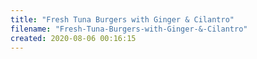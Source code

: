 ```yaml
---
title: "Fresh Tuna Burgers with Ginger & Cilantro"
filename: "Fresh-Tuna-Burgers-with-Ginger-&-Cilantro"
created: 2020-08-06 00:16:15
---
```

